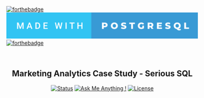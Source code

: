 [![forthebadge](https://forthebadge.com/images/badges/built-with-love.svg)]()
[![forthebadge](images\badges\made-with-postgresql.svg)]()
[![forthebadge](https://forthebadge.com/images/badges/made-with-markdown.svg)]()

<p align="center">
    <img src="images\Marketing_Analytics.png" width="00px" alt="marketing-analytics">
</p>

<h2 align="center">Marketing Analytics Case Study - Serious SQL</h2>

<div align="center">

  [![Status](https://img.shields.io/badge/status-active-success.svg)]()
  [![Ask Me Anything !](https://img.shields.io/badge/Ask%20me-anything-1abc9c.svg)](https://GitHub.com/Naereen/ama) 
  [![License](https://img.shields.io/badge/license-MIT-blue.svg)](/LICENSE)

</div>
